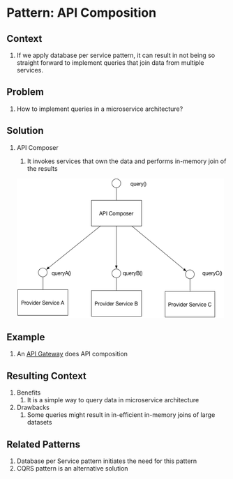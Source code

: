 # Pattern: API Composition #
## Context ##
1. If we apply database per service pattern, it can result in not being so straight forward to implement queries that join data from multiple services.

## Problem ##
1. How to implement queries in a microservice architecture?

## Solution ##
1. API Composer
	1. It invokes services that own the data and performs in-memory join of the results

	![api_composition_pattern_example](api_composition_pattern_example.png)

## Example ##
1. An [API Gateway](https://microservices.io/patterns/apigateway.html) does API composition

## Resulting Context ##
1. Benefits
	1. It is a simple way to query data in microservice architecture
2. Drawbacks
	1. Some queries might result in in-efficient in-memory joins of large datasets

## Related Patterns ##
1. Database per Service pattern initiates the need for this pattern
2. CQRS pattern is an alternative solution